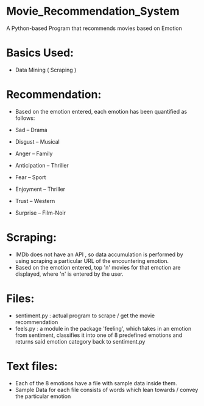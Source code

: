 # Movie_Recommendation_System
A Python-based Program that recommends movies based on Emotion

# Basics Used:
- Data Mining ( Scraping )

# Recommendation:
- Based on the emotion entered, each emotion has been quantified as follows:

- Sad – Drama
- Disgust – Musical
- Anger – Family
- Anticipation – Thriller
- Fear – Sport
- Enjoyment – Thriller
- Trust – Western
- Surprise – Film-Noir

# Scraping:
- IMDb does not have an API , so data accumulation is performed by using scraping a particular URL of the encountering emotion.
- Based on the emotion entered, top 'n' movies for that emotion are displayed, where 'n' is entered by the user.

# Files:
- sentiment.py : actual program to scrape / get the movie recommendation
- feels.py : a module in the package 'feeling', which takes in an emotion from sentiment, classifies it into one of 8 predefined emotions and returns said emotion category back to sentiment.py

# Text files:
- Each of the 8 emotions have a file with sample data inside them.
- Sample Data for each file consists of words which lean towards / convey the particular emotion
